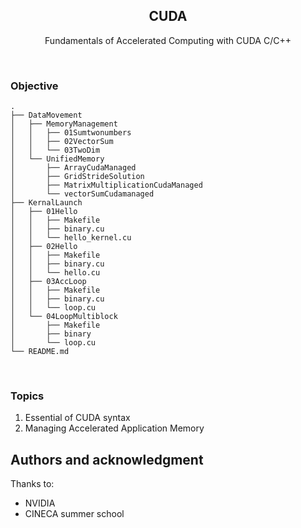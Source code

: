  <p align="center">

 </p>
 
 <h2 align="center"> CUDA </h2>

<p align="center"> Fundamentals of Accelerated Computing with CUDA C/C++ </p>
  


<br>

### Objective

```
.
├── DataMovement
│   ├── MemoryManagement
│   │   ├── 01Sumtwonumbers
│   │   ├── 02VectorSum
│   │   └── 03TwoDim
│   └── UnifiedMemory
│       ├── ArrayCudaManaged
│       ├── GridStrideSolution
│       ├── MatrixMultiplicationCudaManaged
│       └── vectorSumCudamanaged
├── KernalLaunch
│   ├── 01Hello
│   │   ├── Makefile
│   │   ├── binary.cu
│   │   └── hello_kernel.cu
│   ├── 02Hello
│   │   ├── Makefile
│   │   ├── binary.cu
│   │   └── hello.cu
│   ├── 03AccLoop
│   │   ├── Makefile
│   │   ├── binary.cu
│   │   └── loop.cu
│   └── 04LoopMultiblock
│       ├── Makefile
│       ├── binary
│       └── loop.cu
└── README.md
```

<br>

### Topics
1. Essential of CUDA syntax
2. Managing Accelerated Application Memory

## Authors and acknowledgment
Thanks to:
- NVIDIA
- CINECA summer school
